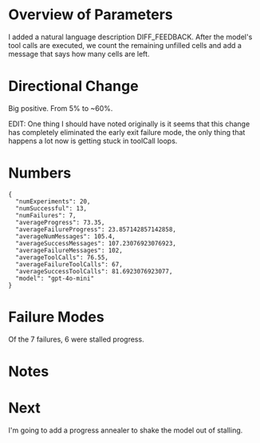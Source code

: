 # Overview of Parameters

I added a natural language description DIFF_FEEDBACK. After the model's tool calls are executed, we count the remaining unfilled cells and add a message that says how many cells are left.


# Directional Change

Big positive. From 5% to ~60%.

EDIT: One thing I should have noted originally is it seems that this change has completely eliminated the early exit failure mode, the only thing that happens a lot now is getting stuck in toolCall loops.


# Numbers

```
{
  "numExperiments": 20,
  "numSuccessful": 13,
  "numFailures": 7,
  "averageProgress": 73.35,
  "averageFailureProgress": 23.857142857142858,
  "averageNumMessages": 105.4,
  "averageSuccessMessages": 107.23076923076923,
  "averageFailureMessages": 102,
  "averageToolCalls": 76.55,
  "averageFailureToolCalls": 67,
  "averageSuccessToolCalls": 81.6923076923077,
  "model": "gpt-4o-mini"
}
```

# Failure Modes

Of the 7 failures, 6 were stalled progress.

# Notes


# Next

I'm going to add a progress annealer to shake the model out of stalling.




